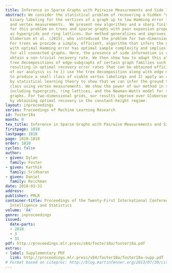 ```yaml
---
title: Inference in Sparse Graphs with Pairwise Measurements and Side Information
abstract: We consider the statistical problem of recovering a hidden "ground truth"
  binary labeling for the vertices of a graph up to low Hamming error from noisy edge
  and vertex measurements.  We present new algorithms and a sharp finite-sample analysis
  for this problem on trees and sparse graphs with poor expansion properties such
  as hypergrids and ring lattices. Our method generalizes and improves over that of
  Globerson et al. (2015), who introduced the problem for two-dimensional grid lattices.
  For trees we provide a simple, efficient, algorithm that infers the ground truth
  with optimal Hamming error has optimal sample complexity and implies recovery results
  for all connected graphs. Here, the presence of side information is critical to
  obtain a non-trivial recovery rate. We then show how to adapt this algorithm to
  tree decompositions of edge-subgraphs of certain graph families such as lattices,
  resulting in optimal recovery error rates that can be obtained efficiently The thrust
  of our analysis is to 1) use the tree decomposition along with edge measurements
  to produce a small class of viable vertex labelings and 2) apply an analysis influenced
  by statistical learning theory to show that we can infer the ground truth from this
  class using vertex measurements. We show the power of our method in several examples
  including hypergrids, ring lattices, and the Newman-Watts model for small world
  graphs. For two-dimensional grids, our results improve over Globerson et al. (2015)
  by obtaining optimal recovery in the constant-height regime.
layout: inproceedings
series: Proceedings of Machine Learning Research
id: foster18a
month: 0
tex_title: Inference in Sparse Graphs with Pairwise Measurements and Side Information
firstpage: 1810
lastpage: 1818
page: 1810-1818
order: 1810
cycles: false
author:
- given: Dylan
  family: Foster
- given: Karthik
  family: Sridharan
- given: Daniel
  family: Reichman
date: 2018-03-31
address: 
publisher: PMLR
container-title: Proceedings of the Twenty-First International Conference on Artficial
  Intelligence and Statistics
volume: '84'
genre: inproceedings
issued:
  date-parts:
  - 2018
  - 3
  - 31
pdf: http://proceedings.mlr.press/v84/foster18a/foster18a.pdf
extras:
- label: Supplementary PDF
  link: http://proceedings.mlr.press/v84/foster18a/foster18a-supp.pdf
# Format based on citeproc: http://blog.martinfenner.org/2013/07/30/citeproc-yaml-for-bibliographies/
---
```

